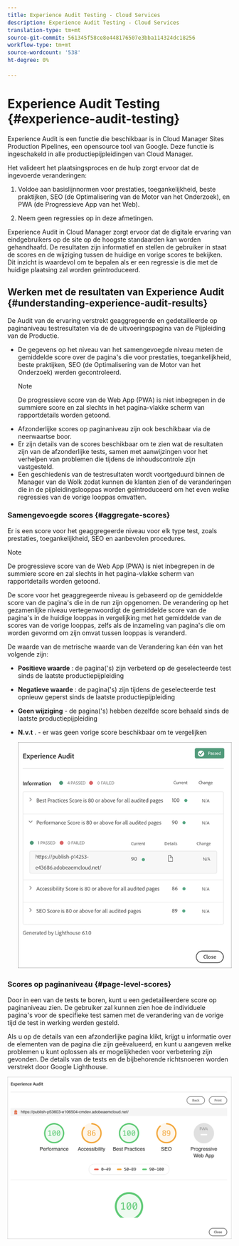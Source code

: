 ```yaml
---
title: Experience Audit Testing - Cloud Services
description: Experience Audit Testing - Cloud Services
translation-type: tm+mt
source-git-commit: 561345f58ce8e448176507e3bba114324dc18256
workflow-type: tm+mt
source-wordcount: '538'
ht-degree: 0%

---
```



# Experience Audit Testing {#experience-audit-testing}

Experience Audit is een functie die beschikbaar is in Cloud Manager Sites Production Pipelines, een opensource tool van Google. Deze functie is ingeschakeld in alle productiepijpleidingen van Cloud Manager.

Het valideert het plaatsingsproces en de hulp zorgt ervoor dat de ingevoerde veranderingen:

1. Voldoe aan basislijnnormen voor prestaties, toegankelijkheid, beste praktijken, SEO (de Optimalisering van de Motor van het Onderzoek), en PWA (de Progressieve App van het Web).

1. Neem geen regressies op in deze afmetingen.

Experience Audit in Cloud Manager zorgt ervoor dat de digitale ervaring van eindgebruikers op de site op de hoogste standaarden kan worden gehandhaafd. De resultaten zijn informatief en stellen de gebruiker in staat de scores en de wijziging tussen de huidige en vorige scores te bekijken. Dit inzicht is waardevol om te bepalen als er een regressie is die met de huidige plaatsing zal worden geïntroduceerd.

## Werken met de resultaten van Experience Audit {#understanding-experience-audit-results}

De Audit van de ervaring verstrekt geaggregeerde en gedetailleerde op paginaniveau testresultaten via de de uitvoeringspagina van de Pijpleiding van de Productie.

* De gegevens op het niveau van het samengevoegde niveau meten de gemiddelde score over de pagina&#39;s die voor prestaties, toegankelijkheid, beste praktijken, SEO (de Optimalisering van de Motor van het Onderzoek) werden gecontroleerd.
   >[!NOTE]
   >De progressieve score van de Web App (PWA) is niet inbegrepen in de summiere score en zal slechts in het pagina-vlakke scherm van rapportdetails worden getoond.
* Afzonderlijke scores op paginaniveau zijn ook beschikbaar via de neerwaartse boor.
* Er zijn details van de scores beschikbaar om te zien wat de resultaten zijn van de afzonderlijke tests, samen met aanwijzingen voor het verhelpen van problemen die tijdens de inhoudscontrole zijn vastgesteld.
* Een geschiedenis van de testresultaten wordt voortgeduurd binnen de Manager van de Wolk zodat kunnen de klanten zien of de veranderingen die in de pijpleidingslooppas worden geïntroduceerd om het even welke regressies van de vorige looppas omvatten.

### Samengevoegde scores {#aggregate-scores}

Er is een score voor het geaggregeerde niveau voor elk type test, zoals prestaties, toegankelijkheid, SEO en aanbevolen procedures.
>[!NOTE]
>De progressieve score van de Web App (PWA) is niet inbegrepen in de summiere score en zal slechts in het pagina-vlakke scherm van rapportdetails worden getoond.

De score voor het geaggregeerde niveau is gebaseerd op de gemiddelde score van de pagina&#39;s die in de run zijn opgenomen. De verandering op het gezamenlijke niveau vertegenwoordigt de gemiddelde score van de pagina&#39;s in de huidige looppas in vergelijking met het gemiddelde van de scores van de vorige looppas, zelfs als de inzameling van pagina&#39;s die om worden gevormd om zijn omvat tussen looppas is veranderd.

De waarde van de metrische waarde van de Verandering kan één van het volgende zijn:

* **Positieve waarde** : de pagina(&#39;s) zijn verbeterd op de geselecteerde test sinds de laatste productiepijpleiding

* **Negatieve waarde** : de pagina(&#39;s) zijn tijdens de geselecteerde test opnieuw geperst sinds de laatste productiepijpleiding

* **Geen wijziging** - de pagina(&#39;s) hebben dezelfde score behaald sinds de laatste productiepijpleiding

* **N.v.t** . - er was geen vorige score beschikbaar om te vergelijken

   ![](/help/implementing/cloud-manager/assets/exp-audit-1.png)


### Scores op paginaniveau {#page-level-scores}

Door in een van de tests te boren, kunt u een gedetailleerdere score op paginaniveau zien. De gebruiker zal kunnen zien hoe de individuele pagina&#39;s voor de specifieke test samen met de verandering van de vorige tijd de test in werking werden gesteld.

Als u op de details van een afzonderlijke pagina klikt, krijgt u informatie over de elementen van de pagina die zijn geëvalueerd, en kunt u aangeven welke problemen u kunt oplossen als er mogelijkheden voor verbetering zijn gevonden. De details van de tests en de bijbehorende richtsnoeren worden verstrekt door Google Lighthouse.

![](/help/implementing/cloud-manager/assets/exp-audit-2.png)

